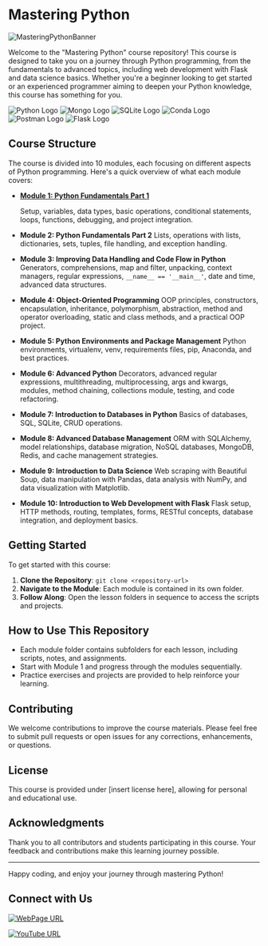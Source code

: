 # Mastering Python

![MasteringPythonBanner](https://github.com/dreamcode-academy/mastering-python/assets/61909582/2cc2efda-832c-426d-9314-c71a23c3d5a9)

Welcome to the "Mastering Python" course repository! This course is designed to take you on a journey through Python programming, from the fundamentals to advanced topics, including web development with Flask and data science basics. Whether you're a beginner looking to get started or an experienced programmer aiming to deepen your Python knowledge, this course has something for you.

![Python Logo](https://img.shields.io/badge/Python-FFD43B?style=for-the-badge&logo=python&logoColor=blue) ![Mongo Logo](https://img.shields.io/badge/MongoDB-4EA94B?style=for-the-badge&logo=mongodb&logoColor=white) ![SQLite Logo](https://img.shields.io/badge/Sqlite-003B57?style=for-the-badge&logo=sqlite&logoColor=white) ![Conda Logo](https://img.shields.io/badge/conda-342B029.svg?&style=for-the-badge&logo=anaconda&logoColor=white) ![Postman Logo](https://img.shields.io/badge/Postman-FF6C37?style=for-the-badge&logo=Postman&logoColor=white) ![Flask Logo](https://img.shields.io/badge/Flask-000000?style=for-the-badge&logo=flask&logoColor=white)

## Course Structure

The course is divided into  10 modules, each focusing on different aspects of Python programming. Here's a quick overview of what each module covers:

- [**Module 1: Python Fundamentals Part 1**](https://github.com/dreamcode-academy/mastering-python/tree/module1/Module%201)

  Setup, variables, data types, basic operations, conditional statements, loops, functions, debugging, and project integration.

- **Module 2: Python Fundamentals Part 2**
 Lists, operations with lists, dictionaries, sets, tuples, file handling, and exception handling.

- **Module 3: Improving Data Handling and Code Flow in Python**
 Generators, comprehensions, map and filter, unpacking, context managers, regular expressions, `__name__ == '__main__'`, date and time, advanced data structures.

- **Module 4: Object-Oriented Programming**
  OOP principles, constructors, encapsulation, inheritance, polymorphism, abstraction, method and operator overloading, static and class methods, and a practical OOP project.

- **Module 5: Python Environments and Package Management**
 Python environments, virtualenv, venv, requirements files, pip, Anaconda, and best practices.

- **Module 6: Advanced Python**
 Decorators, advanced regular expressions, multithreading, multiprocessing, args and kwargs, modules, method chaining, collections module, testing, and code refactoring.

- **Module 7: Introduction to Databases in Python**
 Basics of databases, SQL, SQLite, CRUD operations.

- **Module 8: Advanced Database Management**
 ORM with SQLAlchemy, model relationships, database migration, NoSQL databases, MongoDB, Redis, and cache management strategies.

- **Module 9: Introduction to Data Science**
 Web scraping with Beautiful Soup, data manipulation with Pandas, data analysis with NumPy, and data visualization with Matplotlib.

- **Module 10: Introduction to Web Development with Flask**
 Flask setup, HTTP methods, routing, templates, forms, RESTful concepts, database integration, and deployment basics.


## Getting Started

To get started with this course:

1. **Clone the Repository**: `git clone <repository-url>`
2. **Navigate to the Module**: Each module is contained in its own folder.
3. **Follow Along**: Open the lesson folders in sequence to access the scripts and projects.


## How to Use This Repository

- Each module folder contains subfolders for each lesson, including scripts, notes, and assignments.
- Start with Module  1 and progress through the modules sequentially.
- Practice exercises and projects are provided to help reinforce your learning.

## Contributing

We welcome contributions to improve the course materials. Please feel free to submit pull requests or open issues for any corrections, enhancements, or questions.

## License

This course is provided under [insert license here], allowing for personal and educational use.

## Acknowledgments

Thank you to all contributors and students participating in this course. Your feedback and contributions make this learning journey possible.

---

Happy coding, and enjoy your journey through mastering Python!


## Connect with Us

[![WebPage URL](https://uploads-ssl.webflow.com/5e68fbd416b15abbebfc4b33/5f5fd942475eb561b033574e_Logo.svg)](https://www.dreamcode.io/) 

[![YouTube URL](https://img.icons8.com/color/48/000000/youtube-play.png)](https://youtube.com/your-youtube-channel)



